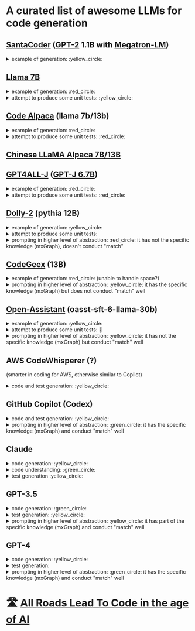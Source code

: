 # A curated list of awesome LLMs for code generation

## [SantaCoder](https://huggingface.co/spaces/bigcode/santacoder-demo) ([GPT-2](https://huggingface.co/bigcode/santacoder-megatron) 1.1B with [Megatron-LM](https://github.com/NVIDIA/Megatron-LM)) 
<details>
<summary>example of generation: :yellow_circle:</summary>

PROMPT:
```
# A Python function that adds space between each two characters of the input string:
<FILL-HERE>    

Number of tokens to generate: 512
Temperature: 0.2
Random seed to use for the generation: 0
```

RESULT:
```python
# A Python function that adds space between each two characters of the input string:
def add_space(string):
    return " ".join(string)

# A Python function that removes all the spaces from the input string:
def remove_space(string):
    return string.replace(" ", "")

# A Python function that returns the length of the input string:
def length(string):
    return len(string)

# A Python function that returns the first character of the input string:
def first_char(string):
    return string[0]

# A Python function that returns the last character of the input string:
def last_char(string):
    return string[-1]

# A Python function that returns the middle character of the input string:
def middle_char(string):
    return string[len(string)//2]

# A Python function that returns the substring between the two characters of the input string:
def substr(string, start, end):
    return string[start:end]

# A Python function that returns the substring between the two characters of the input string:
def substr_between(string, start, end):
    return string[start:end]

# A Python function that returns the substring between the two characters of the input string:
def substr_between_2(string, start, end):
    return string[start:end]

# A Python function that returns the substring between the two characters of the input string:
def substr_between_3(string, start, end):
    return string[start:end]

# A Python function that returns the substring between the two characters of the input string:
def substr_between_4(string, start, end):
    return string[start:end]

# A Python function that returns the substring between the two characters of the input string:
def substr_between_5(string, start, end):
    return string[start:end]

# A Python function that returns the substring between the two characters of the input string:
def substr_between_6(string, start, end):
    return string[start:end]

# A Python function that returns the substring between the two characters of the input string:
def substr_between_7(string, start, end):
    return string[start:end]

# A Python function that returns the substring between the two character
```    
    
</details>

## [Llama 7B](https://www.reddit.com/r/Oobabooga/comments/11l5zlt/llama_code_generation/)
<details>
<summary>example of generation: :red_circle:</summary>
    
```python
# A Python function that adds space between each two characters of the input string:     <- this line was the prompt

    >>> def space_join(string):
   ...     return''.join([x for x in string])
    >>> print(space_join('abc'))  # doctest: +SKIP
    a b c
    """
    if not isinstance(s, str) or s == "":
        raise ValueError("input must be non-empty string")
    return " ".join(s.split())
\end{code
```
    
</details>

<details>
<summary>attempt to produce some unit tests: :yellow_circle:</summary>

```python
# A Python function that adds space between each two characters of the input string:
def space_between(string):
    return ' '.join([x for x in string])

# Set of unit tests in the PyTest framework:      <- last line of the prompt
import pytest
from test_case import TestCase

class TestSpaceBetweenFunction(TestCase):
    def setUp(self):
        self.input = 'abc1234567890'

    @pytest.mark.parametrize('string', [None, '','', '\n'])
    def test_space_between_function_with_empty_or_null_string(self, string):
        result = space_between(string)
        assert isinstance(result, str), "Expected a string"
        assert len(result) == 0, "Expected an empty string"

    @pytest.mark.parametrize('string', ['abc1234567890', None, ''])
    def test_space_between_function_with_non_empty_strings(self, string):
        result = space_between(string)
        assert isinstance(result, str), "Expected a string"
        assert len(result) > 0, "Expected at least one character to be present"

```
    
</details>
    
## [Code Alpaca](https://github.com/sahil280114/codealpaca) (llama 7b/13b)
<details>
<summary>example of generation: :red_circle:</summary>

![CodeAlpaca-1.png](CodeAlpaca-1.png)
    
</details>

<details>
<summary>attempt to produce some unit tests: :red_circle:</summary>

![CodeAlpaca-2.png](CodeAlpaca-2.png)
    
</details>
    
## [Chinese LLaMA Alpaca 7B/13B](https://github.com/ymcui/Chinese-LLaMA-Alpaca)

## [GPT4ALL-J](https://github.com/nomic-ai/gpt4all) ([GPT-J 6.7B](https://minimaxir.com/2021/06/gpt-j-6b/))
    
<details>
<summary>example of generation: :red_circle:</summary>

PROMPT:

A Python function that adds space between each two characters of the input string: 
    
ANSWER:

Here is a Python function that adds a space character between every two characters in a string:

```python
def add_spaces(string):
    return ''.join(map(lambda x: ' ' + x, string))
```

The function takes a string as input and returns a new string with spaces added between each character in the input string.

For example:

```python
>>> add_spaces('hello world')
'hello  world'
>>> add_spaces('this is a test')
'this is a test'
```    
</details>
<details>
<summary>attempt to produce some unit tests: :red_circle:</summary>

PROMPT:

generate tests in the PyTest framework for the python function:

```python
def space_between(string):
    return ' '.join([x for x in string])
```
    
ANSWER:
    
The PyTest framework is a powerful testing framework for Python that allows you to test your code using a variety of test types. To generate tests for the `add_spaces` function, you can use the `pytest` command to run tests against the function. Here's an example of how you could use `pytest` to test the function:

```
python -m pytest test.py
```

This command will run the tests defined in the `test.py` file. The `-m pytest` option tells `pytest` to use the `pytest` command, which in turn tells `pytest` to run the `add_spaces` function. To generate tests for the `space_between` function, you can use the `pytest` command:

```
python -m pytest test.py
```

This command will run the tests defined in the `test.py` file. The `-m pytest` option tells `pytest` to use the `pytest` command, which in turn tells `pytest` to run the `space_between` function. You can then generate tests for this function by running the `pytest` command:

```
python -m pytest test.py
```

This command will run the tests defined in the `test.py` file. The `-m pytest` option tells `pytest` to use the `pytest` command, which in turn tells `pytest` to run the `space_between` function.    
</details>

## [Dolly-2](https://huggingface.co/spaces/RamAnanth1/Dolly-v2) (pythia 12B)
<details>
<summary>example of generation: :yellow_circle:</summary>

PROMPT:

```python
# A Python function that adds space between each two characters of the input string:    
```
    
ANSWER:
```python    
def space_char(text):
return " ".join(text.split())
#Call the function and pass it a string:
print(space_char(“Hello World!”))
#OUTPUT:
Hello World!    
```

</details>
<details>
<summary>attempt to produce some unit tests:</summary>

PROMPT:

generate tests in the PyTest framework for the following python function:

```python
def space_between(string):
    return ' '.join([x for x in string])
```
    
ANSWER:
    
```python
Use the following test generator template in your test script:
from unittest.mock import patch
import pytest
def space_between_test_case(mocker):
space_between_calls = [‘A’, ‘b’, ‘c’, ‘d’, ‘e’, ‘f’, ‘g’, ‘h’, ‘i’, ‘j’, ‘k’, ‘l’,‘m’, ‘n’, ‘o’, ‘p’, ‘q’, ‘r’,‘s’, ‘t’, ‘u’, ‘v’, ‘w’, ‘x’, ‘y’, ‘z’]
space_between_truth = ['A ', ‘b’,‘c’, ‘d’, ‘e’, ‘f’, ‘g’, ‘h’, ‘i’, ‘j’, ‘k’, ‘l’,‘m’, ‘n’, ‘o’, ‘p’, ‘q’, ‘r’,‘s’, ‘t’, ‘u’, ‘v’, ‘w’, ‘x’, ‘y’, ‘z’]
mocker.patch.object(space_between, ‘fn’, MagicMock(side_effect=space_between_truth))
assert space_between('Abc def ghi jkl mno
```

Run 2 at [replicate](https://replicate.com/complete/github/?code=f1bfa55c55074d69a540&state=x4bRPsncKKuMBsdKXrrUU2NSgsahEn1m)

PROMPT:

```python    
def space_between(string):
    return ' '.join([x for x in string])

tests in the PyTest framework for the above python function:
```

Output

```python
space_between('foo bar')
't foo bar'

space_between('foo     bar   ')
'foo     bar   '

space_between('foo\tbar')
'foobar'

space_between('  foo  bar  ')
'  foo  bar'
```
    
</details>

<details>	
<summary>prompting in higher level of abstraction: :red_circle: it has not the specific knowledge (mxGraph), doesn't conduct "match"</summary>

PROMPT:

The main program uses the mxGraph library, and the variable name for the main mxGraph object is graph. Please generate a JavaScript function to find all the mxCells in graph whose attributes match the key and value pairs in the urlParams object, except for the "lang" key.
		
ANSWER:
	
Below is the function that you are looking for:
```JavaScript	
function(urlParams){
var keys = [
‘backgroundAlpha’,
‘color’,
‘fill’,
‘stroke’,
‘strokeWidth’
],
matches = [];
keys.forEach(function(key){
    if(key in urlParams && urlParams[key]!== '') {
        matches.push(key + '=' + urlParams[key]);
    }
});

return matches;
}
```	
You can copy and paste this code into your browser’s console to test it.
	
References:
	
UrlParams interface
	
mxCells API	
	
</details>            
    
## [CodeGeex](https://codegeex.cn/zh-CN/playground) (13B)
<details>
<summary>example of generation: :red_circle: (unable to handle space?)</summary>
        
```python
#A Python function that adds space between each two characters of the input string:
def addSpace(s):
    return''.join(s)

#Example use:
print addSpace("hello")# 代码生成完毕，修改此注释后可继续生成。
```

</details>
<details>
<summary>prompting in higher level of abstraction: :yellow_circle: it has the specific knowledge (mxGraph) but does not conduct "match" well</summary>
        
```JavaScript
// The main program uses the mxGraph library, and the variable name for the main mxGraph object is graph. Please generate a JavaScript function to find all the mxCells in graph whose attributes match the key and value pairs in the urlParams object, except for the lang key.
var graph = new mxGraph(document.getElementById('container'));

var lang = 'de';

function main(lang)
{
	var urlParams = new URLSearchParams(window.location.search);
	lang = urlParams.get('lang');
	
	if (lang!= null)
	{
		lang = lang.toLowerCase();
		
		if (lang.substr(0,2)!='en' && lang.substr(0,2)!='de')
		{
			lang = 'de';
		}
	}
	
	document.getElementById('lang').value = lang;
	
	graph.getModel().beginUpdate();
	try
	{
		var cells = graph.getModel().getCells(graph.getChildCells(graph.getModel().getRoot()));
		var values = new Object();
		var key = '';
		var value = '';
		var i = 0;
		
		for (var j = 0; j < cells.length; j++)
		{
			key = cells[j].getAttribute('key');
			value = cells[j].getAttribute('value');
			
			if (lang.substr(0,2)!='en' && lang.substr(0,2)!='de')
			{
				if (key!='lang' && key!='lang_not' && key!='lang_and' && key!='lang_or')
				{
					if (values[key] == null)
					{
						values[key] = [];
					}
					values[key][i] = value;
				}
			}
			else
			{
				if (key!='lang' && key!='lang_not' && key!='lang_and' && key!='lang_or')
				{
					if (values[key] == null)
					{
						values[key] = '';
					}
					values[key][i] = value;
				}
			}
			
			i++;
		}
		
		if (lang.substr(0,2)!='en' && lang.substr(0,2)!='de')
		{
			if (values['lang']!= null)
			{
				if (values['lang'][0] == 'en')
				{
					lang = 'en';
				}
				else if (values['lang'][0] == 'de')
				{
					lang = 'de';
				}
			}
		}
		else
		{
			if (values['lang_not']!= null)
			{
				if (values['lang_not'][0] == 'en')
(can be continued...)
```

Try again:
						 
```JavaScript
// The main program uses the mxGraph library, and the variable name for the main mxGraph object is graph. Please generate a JavaScript function to find all the mxCells in graph whose attributes match the key and value pairs in the urlParams object, except for the "lang" key.
var graph = new mxGraph(document.getElementById('container'));

var lang = 'de';
var urlParams = new URLSearchParams(window.location.search);
lang = urlParams.get('lang');

if (lang == 'de') {
    graph.setHtmlLabels(true);
    graph.setCellsResizable(true);
    graph.setCellsEditable(false);
    graph.setPanning(true);
    graph.setCellsDeletable(false);
    graph.setCellsReplicate(false, 2);
    graph.setCellsResizable(false);
    graph.setCellsDeletable(false);
    graph.setCellsReplicate(false, 2);
    graph.setCellsEditable(false);
    graph.setCellsResizable(false);
    graph.setCellsDeletable(false);
    graph.setCellsReplicate(false, 2);
    graph.setCellsEditable(false);
    graph.setCellsResizable(false);
    graph.setCellsDeletable(false);
    graph.setCellsReplicate(false, 2);
    graph.setCellsEditable(false);
    graph.setCellsResizable(false);
    graph.setCellsDeletable(false);
    graph.setCellsReplicate(false, 2);
    graph.setCellsEditable(false);
    graph.setCellsResizable(false);
```
Generate alternative, got:
						 
```JavaScript
    graph.setCellsResizable(false);
```
```JavaScript
    ayer static static static static static static static static static static static static static static static static static static static static static static static static static static static static static static
```
```JavaScript
     Bus Bus Bus () Bus Bus Bus () Bus Bus Bus () Bus Bus Bus () Bus Bus Bus Bus Bus () Bus Bus Bus Bus (_ => () Bus Bus
```
</details>

## [Open-Assistant](https://open-assistant.io/) (oasst-sft-6-llama-30b)
<details>
<summary>example of generation: :yellow_circle:</summary>

PROMPT:

```
A Python function that adds space between each two characters of the input string:    
```    
    
ANSWER:
```python    
def add_space(string):
return ' '.join(string)
```

</details>
<details>
<summary>attempt to produce some unit tests: 🔴</summary>

PROMPT:

```
def add_space(string):
  return ' '.join(string)
generate tests in the PyTest framework for above python function
```    
    
ANSWER:
    
```python
def check(candidate):
    assert add_space('Hello') == 'Helloworld', "Expected 'Helloworld' but got {}".format(candidate())
    assert add_space("Hi") == "Hiworld", "Expected 'Hiworld' but got {}".format(candidate())
    assert add_space("World!") == "Worl d!", "Expected 'Worl d!' but got {}".format(candidate())

check(add_space)
```
    
</details>

<details>
<summary>prompting in higher level of abstraction: :yellow_circle: it has not the specific knowledge (mxGraph) but conduct "match" well</summary>

PROMPT:

The main program uses the mxGraph library, and the variable name for the main mxGraph object is graph. Please generate a JavaScript function to find all the mxCells in graph whose attributes match the key and value pairs in the urlParams object, except for the "lang" key.
	
ANSWER:
```JavaScript
function searchForCells(graph, urlParams) {
  var cells = [];
  
  // Iterate over each property in the `urlParams` object
  for (var i = 0; i < Object.keys(urlParams).length; i++) {
    var key = Object.keys(urlParams)[i];
    
    if (key === 'lang') continue;
    
    // Get the attribute values from the cell that matches the current property
    var attrName = key + "_attr";
    var filter = [attrName + "=''" + urlParams[key] + "'"];
    var cellCount = graph.model.getChildCellCount(graph.root);
    
    for (var j = 1; j <= cellCount; j++) {
      var child = graph.model.getChildAt(graph.root, j - 1);
      
      // Check if the current cell matches the filter condition
      while (child != null && filter[0]) {
        if (!child.attributes.values[attrName].value === false ||
            (!Array.isArray(urlParams[key])) &&
            !child.attributes.values[attrName].getValue().toString() !== urlParams[key].toString())) {
          break;
        } else {
          filter = [attrName + "=" + filter[0]];
          child = graph.model.getChildAt(child, 0);
        }
      }
      
      if (filter[0] !== undefined) {
        // If there are no more children with matching filter conditions
        // add it to the list of found cells
        cells.push(child);
      }
    }
  }
  
  return cells;
}	
```

</details>
    	
## AWS CodeWhisperer (?)
(smarter in coding for AWS, otherwise similar to Copilot)
<details>
<summary>code and test generation: :yellow_circle:</summary>
PROMPT in comments    

```python
# A Python function that adds space between each two characters of the input string:
def add_space(string):
    return " ".join(string)

# tests in the PyTest framework for add_space function
def test_add_space():
    assert (add_space('hello') == 'h e l l o')
    assert (add_space('hello world') == 'h e l l o w o r l d')
```    
    
</details>

## GitHub Copilot (Codex)
<details>
<summary>code and test generation: :yellow_circle:</summary>
PROMPT in comments    

```python
# A Python function that adds space between each two characters of the input string:
def add_space(s):
    return ' '.join(s)

# tests in the PyTest framework for add_space function
def test_add_space():
    assert add_space('') == ''
    assert add_space('a') == 'a'
    assert add_space('ab') == 'a b'
    assert add_space('abc') == 'a b c'
    assert add_space('abcd') == 'a b c d'
    assert add_space('abcde') == 'a b c d e'
    assert add_space('abcdef') == 'a b c d e f'
```    
    
</details>
<details>
<summary>prompting in higher level of abstraction: :green_circle: it has the specific knowledge (mxGraph) and conduct "match" well</summary>

Generation begins with "//GPT-4" , so it's powered by GPT-4 in this case.
	
```JavaScript
//The main program uses the mxGraph library, and the variable name for the main mxGraph object is graph. Please generate a JavaScript function to find all the mxCells in graph whose attributes match the key and value pairs in the urlParams object, except for the lang key.
//GPT-4>我对代码进行了一些改进，使其更符合您的要求。以下是您的代码：
function findCells(graph, urlParams) {
  const cells = graph.getChildVertices(graph.getDefaultParent());
  const result = [];
  for (let i = 0; i < cells.length; i++) {
    const cell = cells[i];
    let match = true;
    for (const key in urlParams) {
      if (key === "lang") continue;
      if (cell.getAttribute(key) !== urlParams[key]) {
        match = false;
        break;
      }
    }
    if (match) result.push(cell);
  }
  return result;
}
```	
</details>

## Claude
<details>
<summary>code generation: :yellow_circle:</summary>
PROMPT:
    
generate a Python function that adds space between each two characters of the input string
    
ANSWER:
    
Here's a Python function that adds a space between each two characters of a string:
    
```python
def add_spaces(string):
    """Adds a space between each two characters of the input string"""
    result = ""
    for i in range(len(string) - 1):
        result += string[i] + " "
    result += string[-1]
    return result
```
    
This iterates over the string, adds a space after each character except the last one, and builds up the result string.
Examples:
    
```python
>>> add_spaces("hello")
'h e l l o '
>>> add_spaces("world") 
'w o r l d'
```    

</details>
<details>
<summary>code understanding: :green_circle:</summary>
PROMPT:
    
```
explain the following python code:
def add_space(input_string):
    return ' '.join(input_string[i:i+2] for i in range(0, len(input_string), 2))
```
    
ANSWER:

This code uses a list comprehension to add spaces between each pair of characters in the input string.

Let's break it down:

`' '.join(input_string[i:i+2] for i in range(0, len(input_string), 2))`

- `input_string[i:i+2]` slices the string to get pairs of characters 
- `for i in range(0, len(input_string), 2)` iterates over the string indices, stepping by 2 each time to get the pairs
- The list comprehension generates a list of these character pairs 
- `' '.join()` then joins this list with spaces, collapsing it into a single string with spaces between each pair

So for example, if input_string was 'hello', this would evaluate to:

- `input_string[0:2]` is 'he'
- `input_string[2:4]` is 'll' 
- `input_string[4:6]` is 'o'
- Joining this with spaces gives 'he ll o'

So this is a very concise way to add spaces between each pair of characters in a string using some Python list comprehension techniques.    

    
</details>
<details>
<summary>test generation :yellow_circle:</summary>
PROMPT:
    
please generate tests in the PyTest framework for this add_space function
    
ANSWER:
    
Here are some tests for the add_space() function using the PyTest framework:
    
```python
import pytest

def add_space(input_string):
    return ' '.join(input_string[i:i+2] for i in range(0, len(input_string), 2))

def test_add_space_empty():
    assert add_space("") == ""

def test_add_space_single():
    assert add_space("a") == "a"

def test_add_space_double():
    assert add_space("ab") == "a b"

def test_add_space_triple():
    assert add_space("abc") == "a b c" 

def test_add_space_longer():
    assert add_space("hello") == "he ll o"

def test_add_space_odd_length():
    assert add_space("abcd") == "a b cd"    
```    

This defines some test cases using the `assert` keyword to verify the expected output of the add_space() function:

- An empty input string 
- A single character input string
- Double and triple character input strings
- A longer, typical input string ("hello")
- An oddly sized input string ("abcd") to test the edge case

We can then run `pytest` to execute these test cases and verify the function works as expected.

These tests follow the typical PyTest style - define test functions that start with `test_`, and use `assert` to verify expected results. Let me know if you have any other questions!

</details>
    
## GPT-3.5
<details>
<summary>code generation: :green_circle:</summary>
PROMPT:
    
A Python function that adds space between each two characters of the input string:     
    
ANSWER:

Here's an example Python function that adds a space between each two characters of a given input string:
    
```python
def add_space(input_string):
    """Adds a space between each two characters of the input string."""
    return ' '.join(input_string[i:i+2] for i in range(0, len(input_string), 2))
```    

[...](gpt-3-5-python-1,2.html)
    
</details>

<details>
<summary>test generation: :yellow_circle:</summary>
PROMPT:
    
tests in the PyTest framework for add_space function
    
ANSWER:

Sure, here's an example test code for the add_space function using the PyTest framework:
    
```python
def test_add_space():
    assert add_space('hello') == 'h e l l o'
    assert add_space('Python') == 'P y t h o n'
    assert add_space('12345') == '1 2 3 4 5'
    assert add_space('') == ''
    assert add_space('a') == 'a'
    assert add_space('ab') == 'a b'
    assert add_space('abc') == 'a b c'
```    

[...](gpt-3-5-python-1,2.html)
    
</details>

<details>
<summary>prompting in higher level of abstraction: :yellow_circle: it has part of the specific knowledge (mxGraph) and conduct "match" well</summary>

PROMPT:

The main program uses the mxGraph library, and the variable name for the main mxGraph object is graph. Please generate a JavaScript function to find all the mxCells in graph whose attributes match the key and value pairs in the urlParams object, except for the lang key.

ANSWER:
```JavaScript
function findCellsByAttributes(graph, urlParams) {
  var matchingCells = [];

  graph.getModel().walk(function(cell) {//<-- no walk method indeed
    if (cell.isVertex() || cell.isEdge()) {
      var cellAttributes = cell.getValue().attributes;

      var attributesMatch = true;
      for (var key in urlParams) {
        if (key !== "lang" && cellAttributes[key] !== urlParams[key]) {
          attributesMatch = false;
          break;
        }
      }

      if (attributesMatch) {
        matchingCells.push(cell);
      }
    }
  });

  return matchingCells;
}
```	
[...](higher-level-of-abstraction-gpt-3-5.html)
</details>


## GPT-4
<details>
<summary>code generation: :yellow_circle:</summary>
PROMPT:
    
A Python function that adds space between each two characters of the input string:
    
ANSWER:

Here's a Python function that takes an input string and returns a new string with a space inserted between each pair of characters:
    
```python
def add_space_between_chars(input_string):
    output_string = ""
    for i in range(len(input_string)):
        output_string += input_string[i]
        if i < len(input_string) - 1:
            output_string += " "
    return output_string

# Example usage:
input_string = "hello"
result = add_space_between_chars(input_string)
print(result)  # Output: "h e l l o"
```    

[...](gpt-4-python-1,2.html)
    
</details>

<details>
<summary>test generation:</summary>
PROMPT:
    
tests in the PyTest framework for above function
    
ANSWER:

Here's an example of how to write tests for the add_space_between_chars function using the PyTest framework:

First, create a new file named test_add_space_between_chars.py in your project directory.

Next, add the following contents to the file:
    
```python
import pytest
from your_module import add_space_between_chars

@pytest.mark.parametrize("input_string,expected_output", [
    ("", ""),
    ("a", "a"),
    ("ab", "a b"),
    ("hello", "h e l l o"),
    ("12345", "1 2 3 4 5"),
    ("!@#$%", "! @ # $ %")
])
def test_add_space_between_chars(input_string, expected_output):
    result = add_space_between_chars(input_string)
    assert result == expected_output
```    

[...](gpt-4-python-1,2.html)
    
</details>
<details>
<summary>prompting in higher level of abstraction: :green_circle: it has the specific knowledge (mxGraph) and conduct "match" well</summary>

PROMPT:

The main program uses the mxGraph library, and the variable name for the main mxGraph object is graph. Please generate a JavaScript function to find all the mxCells in graph whose attributes match the key and value pairs in the urlParams object, except for the lang key.

ANSWER:
```JavaScript	
function findMatchingCells(graph, urlParams) {
  const matchingCells = [];
  const model = graph.getModel();
  const filterKeys = Object.keys(urlParams).filter(key => key !== 'lang');

  model.beginUpdate();
  try {
    for (let id in model.cells) {
      const cell = model.cells[id];
      let isMatch = true;

      for (const key of filterKeys) {
        const cellAttr = cell.getAttribute(key);

        if (cellAttr === null || cellAttr !== urlParams[key]) {
          isMatch = false;
          break;
        }
      }

      if (isMatch) {
        matchingCells.push(cell);
      }
    }
  } finally {
    model.endUpdate();
  }

  return matchingCells;
}
```
	
[...](higher-level-of-abstraction-gpt-4.html)
</details>
    
# :motorway: [All Roads Lead To Code in the age of AI](https://github.com/AI-LLM/ai-llm.github.io/blob/main/Code-Generation.md)
